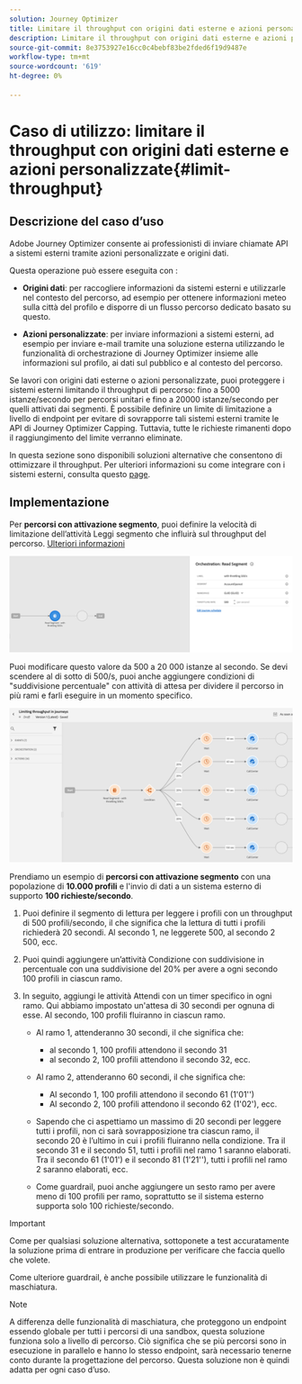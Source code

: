 ```yaml
---
solution: Journey Optimizer
title: Limitare il throughput con origini dati esterne e azioni personalizzate
description: Limitare il throughput con origini dati esterne e azioni personalizzate
source-git-commit: 8e3753927e16cc0c4bebf83be2fded6f19d9487e
workflow-type: tm+mt
source-wordcount: '619'
ht-degree: 0%

---
```



# Caso di utilizzo: limitare il throughput con origini dati esterne e azioni personalizzate{#limit-throughput}

## Descrizione del caso d’uso

Adobe Journey Optimizer consente ai professionisti di inviare chiamate API a sistemi esterni tramite azioni personalizzate e origini dati.

Questa operazione può essere eseguita con :

* **Origini dati**: per raccogliere informazioni da sistemi esterni e utilizzarle nel contesto del percorso, ad esempio per ottenere informazioni meteo sulla città del profilo e disporre di un flusso percorso dedicato basato su questo.

* **Azioni personalizzate**: per inviare informazioni a sistemi esterni, ad esempio per inviare e-mail tramite una soluzione esterna utilizzando le funzionalità di orchestrazione di Journey Optimizer insieme alle informazioni sul profilo, ai dati sul pubblico e al contesto del percorso.

Se lavori con origini dati esterne o azioni personalizzate, puoi proteggere i sistemi esterni limitando il throughput di percorso: fino a 5000 istanze/secondo per percorsi unitari e fino a 20000 istanze/secondo per quelli attivati dai segmenti. È possibile definire un limite di limitazione a livello di endpoint per evitare di sovrapporre tali sistemi esterni tramite le API di Journey Optimizer Capping. Tuttavia, tutte le richieste rimanenti dopo il raggiungimento del limite verranno eliminate.

In questa sezione sono disponibili soluzioni alternative che consentono di ottimizzare il throughput. Per ulteriori informazioni su come integrare con i sistemi esterni, consulta questo [page](../configuration/external-systems.md).

## Implementazione

Per **percorsi con attivazione segmento**, puoi definire la velocità di limitazione dell’attività Leggi segmento che influirà sul throughput del percorso.  [Ulteriori informazioni](../building-journeys/read-segment.md)

![](assets/limit-throughput-1.png)

Puoi modificare questo valore da 500 a 20 000 istanze al secondo. Se devi scendere al di sotto di 500/s, puoi anche aggiungere condizioni di &quot;suddivisione percentuale&quot; con attività di attesa per dividere il percorso in più rami e farli eseguire in un momento specifico.

![](assets/limit-throughput-2.png)

Prendiamo un esempio di **percorsi con attivazione segmento** con una popolazione di **10.000 profili** e l&#39;invio di dati a un sistema esterno di supporto **100 richieste/secondo**.

1. Puoi definire il segmento di lettura per leggere i profili con un throughput di 500 profili/secondo, il che significa che la lettura di tutti i profili richiederà 20 secondi. Al secondo 1, ne leggerete 500, al secondo 2 500, ecc.

1. Puoi quindi aggiungere un’attività Condizione con suddivisione in percentuale con una suddivisione del 20% per avere a ogni secondo 100 profili in ciascun ramo.

1. In seguito, aggiungi le attività Attendi con un timer specifico in ogni ramo. Qui abbiamo impostato un&#39;attesa di 30 secondi per ognuna di esse. Al secondo, 100 profili fluiranno in ciascun ramo.

   * Al ramo 1, attenderanno 30 secondi, il che significa che:
      * al secondo 1, 100 profili attendono il secondo 31
      * al secondo 2, 100 profili attendono il secondo 32, ecc.
   * Al ramo 2, attenderanno 60 secondi, il che significa che:
      * Al secondo 1, 100 profili attendono il secondo 61 (1&#39;01&#39;&#39;)
      * Al secondo 2, 100 profili attendono il secondo 62 (1&#39;02&#39;), ecc.
   * Sapendo che ci aspettiamo un massimo di 20 secondi per leggere tutti i profili, non ci sarà sovrapposizione tra ciascun ramo, il secondo 20 è l’ultimo in cui i profili fluiranno nella condizione. Tra il secondo 31 e il secondo 51, tutti i profili nel ramo 1 saranno elaborati. Tra il secondo 61 (1&#39;01&#39;) e il secondo 81 (1&#39;21&#39;&#39;), tutti i profili nel ramo 2 saranno elaborati, ecc.

   * Come guardrail, puoi anche aggiungere un sesto ramo per avere meno di 100 profili per ramo, soprattutto se il sistema esterno supporta solo 100 richieste/secondo.



>[!IMPORTANT]
>
>Come per qualsiasi soluzione alternativa, sottoponete a test accuratamente la soluzione prima di entrare in produzione per verificare che faccia quello che volete.

Come ulteriore guardrail, è anche possibile utilizzare le funzionalità di maschiatura.

>[!NOTE]
>
>A differenza delle funzionalità di maschiatura, che proteggono un endpoint essendo globale per tutti i percorsi di una sandbox, questa soluzione funziona solo a livello di percorso. Ciò significa che se più percorsi sono in esecuzione in parallelo e hanno lo stesso endpoint, sarà necessario tenerne conto durante la progettazione del percorso. Questa soluzione non è quindi adatta per ogni caso d’uso.

